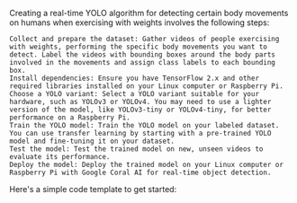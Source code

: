 Creating a real-time YOLO algorithm for detecting certain body movements on humans when exercising with weights involves the following steps:

    Collect and prepare the dataset: Gather videos of people exercising with weights, performing the specific body movements you want to detect. Label the videos with bounding boxes around the body parts involved in the movements and assign class labels to each bounding box.
    Install dependencies: Ensure you have TensorFlow 2.x and other required libraries installed on your Linux computer or Raspberry Pi.
    Choose a YOLO variant: Select a YOLO variant suitable for your hardware, such as YOLOv3 or YOLOv4. You may need to use a lighter version of the model, like YOLOv3-tiny or YOLOv4-tiny, for better performance on a Raspberry Pi.
    Train the YOLO model: Train the YOLO model on your labeled dataset. You can use transfer learning by starting with a pre-trained YOLO model and fine-tuning it on your dataset.
    Test the model: Test the trained model on new, unseen videos to evaluate its performance.
    Deploy the model: Deploy the trained model on your Linux computer or Raspberry Pi with Google Coral AI for real-time object detection.

Here's a simple code template to get started:
